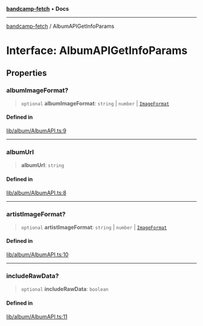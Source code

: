 [**bandcamp-fetch**](../README.md) • **Docs**

***

[bandcamp-fetch](../README.md) / AlbumAPIGetInfoParams

# Interface: AlbumAPIGetInfoParams

## Properties

### albumImageFormat?

> `optional` **albumImageFormat**: `string` \| `number` \| [`ImageFormat`](ImageFormat.md)

#### Defined in

[lib/album/AlbumAPI.ts:9](https://github.com/patrickkfkan/bandcamp-fetch/blob/d7908af6ae5080a27ddea05f2631b8fc5129d64d/src/lib/album/AlbumAPI.ts#L9)

***

### albumUrl

> **albumUrl**: `string`

#### Defined in

[lib/album/AlbumAPI.ts:8](https://github.com/patrickkfkan/bandcamp-fetch/blob/d7908af6ae5080a27ddea05f2631b8fc5129d64d/src/lib/album/AlbumAPI.ts#L8)

***

### artistImageFormat?

> `optional` **artistImageFormat**: `string` \| `number` \| [`ImageFormat`](ImageFormat.md)

#### Defined in

[lib/album/AlbumAPI.ts:10](https://github.com/patrickkfkan/bandcamp-fetch/blob/d7908af6ae5080a27ddea05f2631b8fc5129d64d/src/lib/album/AlbumAPI.ts#L10)

***

### includeRawData?

> `optional` **includeRawData**: `boolean`

#### Defined in

[lib/album/AlbumAPI.ts:11](https://github.com/patrickkfkan/bandcamp-fetch/blob/d7908af6ae5080a27ddea05f2631b8fc5129d64d/src/lib/album/AlbumAPI.ts#L11)
